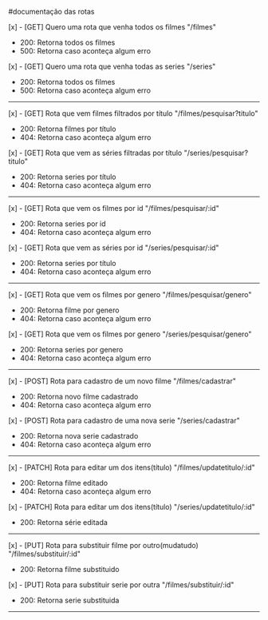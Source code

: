 #documentação das rotas

[x] - [GET] Quero uma rota que venha todos os filmes
"/filmes"
- 200: Retorna todos os filmes
- 500: Retorna caso aconteça algum erro

[x] - [GET] Quero uma rota que venha todas as series 
"/series"
- 200: Retorna todos os filmes
- 500: Retorna caso aconteça algum erro
----------------------------------------------------
[x] - [GET] Rota que vem filmes filtrados por título
"/filmes/pesquisar?titulo"
- 200: Retorna filmes por título
- 404: Retorna caso aconteça algum erro

[x] - [GET] Rota que vem as séries filtradas por título
"/series/pesquisar?titulo"
- 200: Retorna series por título
- 404: Retorna caso aconteça algum erro
-----------------------------------------------
[x] - [GET] Rota que vem os filmes por id
"/filmes/pesquisar/:id"
- 200: Retorna series por id
- 404: Retorna caso aconteça algum erro

[x] - [GET] Rota que vem as séries por id
"/series/pesquisar/:id"
- 200: Retorna series por título
- 404: Retorna caso aconteça algum erro
---------------------------------------------------
[x] - [GET] Rota que vem os filmes por genero
"/filmes/pesquisar/genero"
- 200: Retorna filme por genero
- 404: Retorna caso aconteça algum erro

[x] - [GET] Rota que vem os filmes por genero
"/series/pesquisar/genero"
- 200: Retorna series por genero
- 404: Retorna caso aconteça algum erro
----------------------------------------------------
[x] - [POST] Rota para cadastro de um novo filme
"/filmes/cadastrar"
- 200: Retorna novo filme cadastrado
- 404: Retorna caso aconteça algum erro

[x] - [POST] Rota para cadastro de uma nova serie
"/series/cadastrar"
- 200: Retorna nova serie cadastrado
- 404: Retorna caso aconteça algum erro
----------------------------------------------------
[x] - [PATCH] Rota para editar um dos itens(título)
"/filmes/updatetitulo/:id"
- 200: Retorna filme editado
- 404: Retorna caso aconteça algum erro

[x] - [PATCH] Rota para editar um dos itens(título)
"/series/updatetitulo/:id"
- 200: Retorna série editada

------------------------------------------------------
[x] - [PUT] Rota para substituir filme por outro(mudatudo)
"/filmes/substituir/:id"
- 200: Retorna filme substituido

[x] - [PUT] Rota para substituir serie por outra
"/filmes/substituir/:id"
- 200: Retorna serie substituida
-------------------------------------------------------
